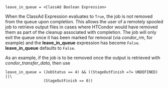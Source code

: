     leave_in_queue = <ClassAd Boolean Expression>

When the ClassAd Expression evaluates to `True`, the job is not removed
from the queue upon completion. This allows the user of a remotely
spooled job to retrieve output files in cases where HTCondor would have
removed them as part of the cleanup associated with completion. The job
will only exit the queue once it has been marked for removal (via
*condor_rm*, for example) and the **leave_in_queue** expression has
become `False`. **leave_in_queue** defaults to `False`.

As an example, if the job is to be removed once the output is retrieved
with *condor_transfer_data*, then use

<div>

<div>

    leave_in_queue = (JobStatus == 4) && ((StageOutFinish =?= UNDEFINED) ||\
                     (StageOutFinish == 0))

</div>

</div>
